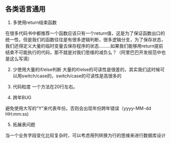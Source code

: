 ## 各类语言通用

1. 多使用return结束函数

在很多代码书中都推荐一个函数应该只有一个return值，这是为了保证函数出口的统一性，但是我们的函数往往是有很多逻辑判断，很多逻辑分支，为了保存状态，我们还得定义大量的临时变量去保存程序的状态………如果我们能够用return提前结束不可能执行的代码，那不就是对我们思维的减负么？（阿里巴巴开发规范中也是这么写滴）

2. 少使用大量的if/else判断
大量的if/else的可读性是很差的，其实我们这时候可以用switch/case的，switch/case的可读性是高很多的

3. 代码粒度
一个方法在20行左右。

4. 跨年BUG

避免使用大写的“Y”来代表年份。否则会出现年份跨年错误（yyyy-MM-dd HH:mm:ss)

5. 拓展表问题

当一个业务字段变化比较复杂时，可以考虑用列转换为行的思维来进行数据库设计
